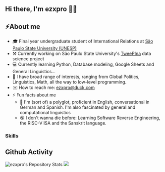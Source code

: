 ## Hi there, I'm ezxpro 👋🏾


## ⚡️About me
- 🎓 Final year undergraduate student of International Relations at [São Paulo State University (UNESP)](https://www.international.unesp.br/)
- ⚒️ Currently working on São Paulo State University's [TweePIna](https://labriunesp.org/docs/projetos/dados/tweepina/info) data science project
- 💻 Currently learning Python, Database modeling, Google Sheets and General Linguistics...
- 🧠 I have broad range of interests, ranging from Global Politics, Linguistics, Math, all the way to low-level programming. 
- ✉️ How to reach me: ezxpro@duck.com
- ⚡ Fun facts about me
  - 👅 I'm (sort of) a polyglot, proficient in English, conversational in German and Spanish. I'm also fascinated by general and computational linguistics
  - 😵 I don't wanna die before: Learning Software Reverse Engineering, the RISC-V ISA and the Sanskrit language.
 
### Skills

## Github Activity

![ezxpro's Repository Stats](https://github-readme-stats.vercel.app/api/top-langs/?username=ezxpro&theme=gruvbox)
[![](https://github-readme-stats.vercel.app/api?username=ezxpro&theme=gruvbox&line_height=26.5)](https://github-readme-stats.vercel.app/api?username=ezxpro&theme=gruvbox)



<!--
**ezxpro/ezxpro** is a ✨ _special_ ✨ repository because its `README.md` (this file) appears on your GitHub profile.

Here are some ideas to get you started:


-->
